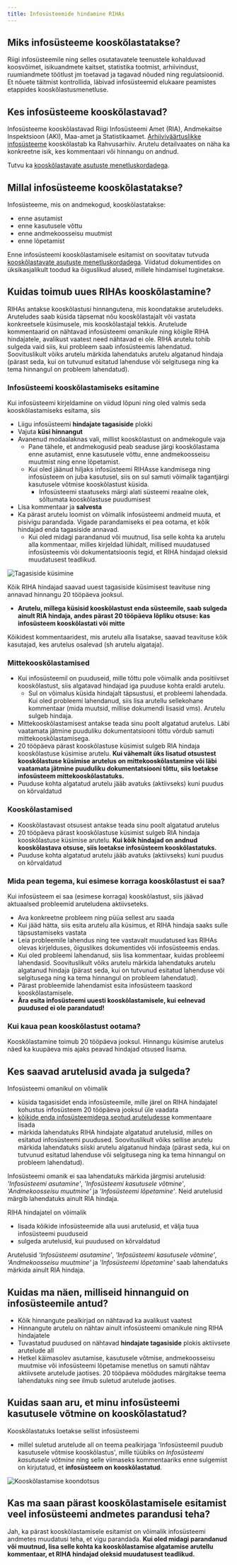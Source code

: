 ```yaml
---
title: Infosüsteemide hindamine RIHAs
---
```


## Miks infosüsteeme kooskõlastatakse?

Riigi infosüsteemile ning selles osutatavatele teenustele kohalduvad koosvõimet, isikuandmete kaitset, statistika tootmist, arhiivindust, ruumiandmete töötlust jm toetavad ja tagavad nõuded ning regulatsioonid. Et nõuete täitmist kontrollida, läbivad infosüsteemid elukaare peamistes etappides kooskõlastusmenetluse.

## Kes infosüsteeme kooskõlastavad?

Infosüsteeme kooskõlastavad Riigi Infosüsteemi Amet (RIA), Andmekaitse Inspektsioon (AKI), Maa-amet ja Statistikaamet. [Arhiiviväärtuslikke infosüsteeme](http://www.ra.ee/arhiivihaldus/digitaalarhiivindus/andmekogude-arhiveerimine/) kooskõlastab ka Rahvusarhiiv.
Arutelu detailvaates on näha ka konkreetne isik, kes kommentaari või hinnangu on andnud.

Tutvu ka [kooskõlastavate asutuste menetluskordadega](https://www.ria.ee/et/riigi-infosusteem/riha/kooskolastamine.html).

## Millal infosüsteeme kooskõlastatakse?

Infosüsteeme, mis on andmekogud, kooskõlastatakse:
- enne asutamist
- enne kasutusele võttu
- enne andmekoosseisu muutmist
- enne lõpetamist

Enne infosüsteemi kooskõlastamisele esitamist on soovitatav tutvuda [kooskõlastavate asutuste menetluskordadega](https://www.ria.ee/et/riigi-infosusteem/riha/kooskolastamine.html). Viidatud dokumentides on üksikasjalikult toodud ka õiguslikud alused, millele hindamisel tuginetakse.

## Kuidas toimub uues RIHAs kooskõlastamine?

RIHAs antakse kooskõlastusi hinnangutena, mis koondatakse aruteludeks. Aruteludes saab küsida täpsemat nõu kooskõlastajalt või vastata konkreetsele küsimusele, mis kooskõlastajal tekkis. Arutelude kommentaarid on nähtavad infosüsteemi omanikule ning kõigile RIHA hindajatele, avalikust vaatest need nähtavad ei ole. RIHA arutelu tohib sulgeda vaid siis, kui probleem saab infosüsteemis lahendatud. Soovituslikult võiks arutelu märkida lahendatuks arutelu algatanud hindaja (pärast seda, kui on tutvunud esitatud lahenduse või selgitusega ning ka tema hinnangul on probleem lahendatud).

### Infosüsteemi kooskõlastamiseks esitamine

Kui infosüsteemi kirjeldamine on viidud lõpuni ning oled valmis seda kooskõlastamiseks esitama, siis
- Liigu infosüsteemi **hindajate tagasiside** plokki
- Vajuta **küsi hinnangut**
- Avanenud modaalaknas vali, millist kooskõlastust on andmekogule vaja
  - Pane tähele, et andmekogusid peab seaduse järgi kooskõlastama enne asutamist, enne kasutusele võttu, enne andmekoosseisu muutmist ning enne lõpetamist.
  - Kui oled jäänud hiljaks infosüsteemi RIHAsse kandmisega ning infosüsteem on juba kasutusel, siis on sul samuti võimalik tagantjärgi kasutusele võtmise kooskõlastust küsida. 
    - Infosüsteemi staatuseks märgi alati süsteemi reaalne olek, sõltumata kooskõlastuse puudumisest
- Lisa kommentaar ja **salvesta**
- Ka pärast arutelu loomist on võimalik infosüsteemi andmeid muuta, et pisivigu parandada. Vigade parandamiseks ei pea ootama, et kõik hindajad enda tagasiside annavad.
  - Kui oled midagi parandanud või muutnud, lisa selle kohta ka arutelu alla kommentaar, milles kirjeldad lühidalt, millised muudatused infosüsteemis või dokumentatsioonis tegid, et RIHA hindajad oleksid muudatusest teadlikud.

![Tagasiside küsimine](assets/images/data/submit-for-review.gif "Hindajatelt tagasiside küsimine")

Kõik RIHA hindajad saavad uuest tagasiside küsimisest teavituse ning annavad hinnangu 20 tööpäeva jooksul.

- **Arutelu, millega küsisid kooskõlastust enda süsteemile, saab sulgeda ainult RIA hindaja, andes pärast 20 tööpäeva lõpliku otsuse: kas infosüsteem kooskõlastati või mitte**

Kõikidest kommentaaridest, mis arutelu alla lisatakse, saavad teavituse kõik kasutajad, kes arutelus osalevad (sh arutelu algataja).

### Mittekooskõlastamised
- Kui infosüsteemil on puuduseid, mille tõttu pole võimalik anda positiivset kooskõlastust, siis algatavad hindajad iga puuduse kohta eraldi arutelu.
  - Sul on võimalus küsida hindajalt täpsustusi, et probleemi lahendada. Kui oled probleemi lahendanud, siis lisa arutellu sellekohane kommentaar (mida muutsid, millise dokumendi lisasid vms). Arutelu sulgeb hindaja.
- Mittekooskõlastamisest antakse teada sinu poolt algatatud arutelus. Läbi vaatamata jätmine puuduliku dokumentatsiooni tõttu võrdub samuti mittekooskõlastamisega.
- 20 tööpäeva pärast kooskõlastuse küsimist sulgeb RIA hindaja kooskõlastuse küsimise arutelu. **Kui vähemalt üks lisatud otsustest kooskõlastuse küsimise arutelus on mittekooskõlastamine või läbi vaatamata jätmine puuduliku dokumentatsiooni tõttu, siis loetakse infosüsteem mittekooskõlastatuks.**
- Puuduse kohta algatatud arutelu jääb avatuks (aktiivseks) kuni puudus on kõrvaldatud

### Kooskõlastamised
- Kooskõlastavast otsusest antakse teada sinu poolt algatatud arutelus
- 20 tööpäeva pärast kooskõlastuse küsimist sulgeb RIA hindaja kooskõlastuse küsimise arutelu. **Kui kõik hindajad on andnud kooskõlastava otsuse, siis loetakse infosüsteem kooskõlastatuks.**
- Puuduse kohta algatatud arutelu jääb avatuks (aktiivseks) kuni puudus on kõrvaldatud

### Mida pean tegema, kui esimese korraga kooskõlastust ei saa?

Kui infosüsteem ei saa (esimese korraga) kooskõlastust, siis jäävad aktuaalsed probleemid aruteludena aktiivseteks. 

- Ava konkreetne probleem ning püüa sellest aru saada
- Kui jääd hätta, siis esita arutelu alla küsimus, et RIHA hindaja saaks sulle täpsustamiseks vastata
- Leia probleemile lahendus ning tee vastavalt muudatused kas RIHAs olevas kirjelduses, õiguslikes dokumentides või infosüsteemis endas.
- Kui oled probleemi lahendanud, siis lisa kommentaar, kuidas probleemi lahendasid. Soovituslikult võiks arutelu märkida lahendatuks arutelu algatanud hindaja (pärast seda, kui on tutvunud esitatud lahenduse või selgitusega ning ka tema hinnangul on probleem lahendatud).
- Pärast probleemide lahendamist esita infosüsteem taaskord kooskõlastamisele.
- **Ära esita infosüsteemi uuesti kooskõlastamisele, kui eelnevad puudused ei ole parandatud!** 

### Kui kaua pean kooskõlastust ootama?

Kooskõlastamine toimub 20 tööpäeva jooksul. Hinnangu küsimise arutelus näed ka kuupäeva mis ajaks peavad hindajad otsused lisama.

## Kes saavad arutelusid avada ja sulgeda?

Infosüsteemi omanikul on võimalik 
- küsida tagasisidet enda infosüsteemile, mille järel on RIHA hindajatel kohustus infosüsteem 20 tööpäeva jooksul üle vaadata
- [kõikide enda infosüsteemidega seotud aruteludesse](https://www.riha.ee/MinuInfos%C3%BCsteemid/Arutelud) kommentaare lisada
- märkida lahendatuks RIHA hindajate algatatud arutelusid, milles on esitatud infosüsteemi puudused. Soovituslikult võiks sellise arutelu märkida lahendatuks siiski arutelu algatanud hindaja (pärast seda, kui on tutvunud esitatud lahenduse või selgitusega ning ka tema hinnangul on probleem lahendatud).

Infosüsteemi omanik ei saa lahendatuks märkida järgmisi arutelusid: _'Infosüsteemi asutamine'_, _'Infosüsteemi kasutusele võtmine'_, _'Andmekoosseisu muutmine'_ ja _'Infosüsteemi lõpetamine'_. Neid arutelusid märgib lahendatuks ainult RIA hindaja.

RIHA hindajatel on võimalik
- lisada kõikide infosüsteemide alla uusi arutelusid, et välja tuua infosüsteemi puuduseid
- sulgeda arutelusid, kui puudused on kõrvaldatud

Arutelusid _'Infosüsteemi asutamine'_, _'Infosüsteemi kasutusele võtmine'_, _'Andmekoosseisu muutmine'_ ja _'Infosüsteemi lõpetamine'_ saab lahendatuks märkida ainult RIA hindaja.

## Kuidas ma näen, milliseid hinnanguid on infosüsteemile antud?

- Kõik hinnangute pealkirjad on nähtavad ka avalikust vaatest
- Hinnangute arutelu on nähtav ainult infosüsteemi omanikule ning RIHA hindajatele
- Tuvastatud puudused on nähtavad **hindajate tagasiside** plokis aktiivsete arutelude all
- Hetkel käimasolev asutamise, kasutusele võtmise, andmekoosseisu muutmise või infosüsteemi lõpetamise menetlus on samuti nähtav aktiivsete arutelude jaotises. 20 tööpäeva möödudes märgitakse teema lahendatuks ning see ilmub suletud arutelude jaotises.

## Kuidas saan aru, et minu infosüsteemi kasutusele võtmine on kooskõlastatud?

Kooskõlastatuks loetakse sellist infosüsteemi

- millel suletud arutelude all on teema pealkirjaga 'Infosüsteemil puudub kasutusele võtmise kooskõlastus', mille tüübiks on _Infosüsteemi kasutusele võtmine_ ning selle viimaseks kommentaariks enne sulgemist on kirjutatud, et **infosüsteem on kooskõlastatud**.

![Kooskõlastamise koondotsus](assets/images/data/approved-system.png "Kooskõlastamise koondotsus")


## Kas ma saan pärast kooskõlastamisele esitamist veel infosüsteemi andmetes parandusi teha?

Jah, ka pärast kooskõlastamisele esitamist on võimalik infosüsteemi andmetes muudatusi teha, et vigu parandada.
**Kui oled midagi parandanud või muutnud, lisa selle kohta ka kooskõlastamise algatamise arutellu kommentaar, et RIHA hindajad oleksid muudatusest teadlikud.**
